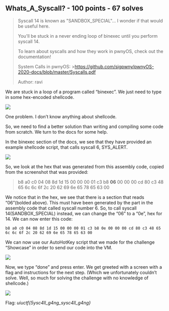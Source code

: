## Whats_A_Syscall? - 100 points - 67 solves

>Syscall 14 is known as "SANDBOX_SPECIAL"... I wonder if that would be useful here.
>
>You'll be stuck in a never ending loop of binexec until you perform syscall 14.
>
>To learn about syscalls and how they work in pwnyOS, check out the documentation!
>
>System Calls in pwnyOS: >https://github.com/sigpwny/pwnyOS-2020-docs/blob/master/Syscalls.pdf
>
>Author: ravi

We are stuck in a loop of a program called “binexec”. We just need to type in some hex-encoded shellcode.

![](https://github.com/matdaneth/uiuctf-writeups/blob/master/Images/time_to_start/kernel3.PNG?raw=true)

One problem. I don’t know anything about shellcode.

So, we need to find a better solution than writing and compiling some code from scratch. We turn to the docs for some help.

In the binexec section of the docs, we see that they have provided an example shellcode script, that calls syscall 6, SYS_ALERT. 

![](https://github.com/matdaneth/uiuctf-writeups/blob/master/Images/time_to_start/kernel4.PNG?raw=true)

So, we look at the hex that was generated from this assembly code, copied from the screenshot that was provided:

>b8 a0 c0 04 08 8d 1d 15 00 00 00 01 c3 b8 __06__ 00 00 00 cd 80 c3 48 65 6c 6c 6f 2c 20 62 69 6e 65 78 65 63 00

We notice that in the hex, we see that there is a section that reads “06”(bolded above). This must have been generated by the part in the assembly code that called syscall number 6. So, to call syscall 14(SANDBOX_SPECIAL) instead, we can change the “06” to a “0e”, hex for 14. We can now enter this code:

    b8 a0 c0 04 08 8d 1d 15 00 00 00 01 c3 b8 0e 00 00 00 cd 80 c3 48 65 6c 6c 6f 2c 20 62 69 6e 65 78 65 63 00

We can now use our AutoHotKey script that we made for the challenge “Showcase” in order to send our code into the VM.

![](https://github.com/matdaneth/uiuctf-writeups/blob/master/Images/time_to_start/kernel5.PNG?raw=true)

Now, we type “done” and press enter. We get greeted with a screen with a flag and instructions for the next step. (Which we unfortunately couldn’t solve. Well, so much for solving the challenge with no knowledge of shellcode.)

![](https://github.com/matdaneth/uiuctf-writeups/blob/master/Images/time_to_start/kernel6.PNG?raw=true)

Flag: *uiuctf{5ysc4ll_g4ng_sysc4ll_g4ng}*
